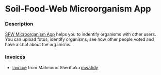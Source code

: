 # Soil-Food-Web Microorganism App
### Description
[SFW Microorganism App](https://drive.google.com/file/d/1a_gFOeLnrD9907lD4xzv-vF1aDkN3X6V/view?usp=sharing)
helps you to indentify organisms with other users. You can upload fotos, identify organisms, see how other people voted and have a chat about the organisms. 

### Invoices 
- [Invoice](https://docs.google.com/spreadsheets/d/165NP_1uvO7J4LWyUNuq9B9GrtpmxK9cLvNutP7BcJzU/edit?usp=sharing) from Mahmoud Sherif aka [mwatidy](https://github.com/mwatidy)


